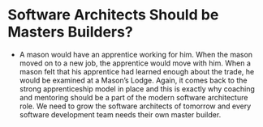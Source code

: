 # Software Architects Should be Masters Builders?
<!-- TOC -->

- A mason would have an apprentice working for him. When the mason moved on
to a new job, the apprentice would move with him. When a mason felt that his
apprentice had learned enough about the trade, he would be examined at a Mason’s
Lodge.
Again, it comes back to the strong apprenticeship model in place and this is exactly why coaching
and mentoring should be a part of the modern software architecture role. We need to grow the
software architects of tomorrow and every software development team needs their own master
builder.
